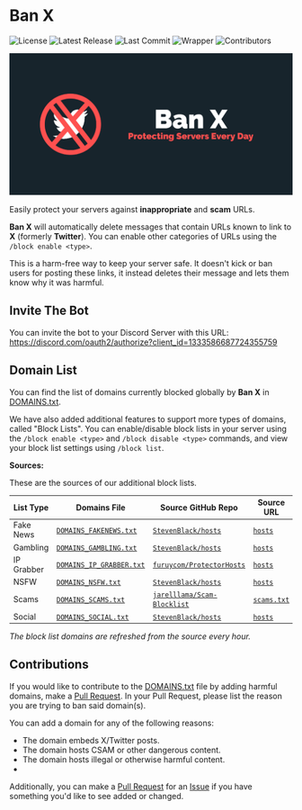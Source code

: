 # Ban X

![License](https://img.shields.io/dub/l/vibe-d.svg) ![Latest Release](https://img.shields.io/github/release/ScytedTV-Studios/BanX) ![Last Commit](https://img.shields.io/github/last-commit/ScytedTV-Studios/BanX) ![Wrapper](https://img.shields.io/badge/wrapper-discord.js-5865F2) ![Contributors](https://img.shields.io/github/contributors/ScytedTV-Studios/BanX)

![Ban X - Banner](https://github.com/ScytedTV-Studios/BanX/blob/master/branding/banx_github-preview.jpg?raw=true)

Easily protect your servers against **inappropriate** and **scam** URLs.

**Ban X** will automatically delete messages that contain URLs known to link to **X** (formerly **Twitter**). You can enable other categories of URLs using the `/block enable <type>`.

This is a harm-free way to keep your server safe. It doesn't kick or ban users for posting these links, it instead deletes their message and lets them know why it was harmful.

## Invite The Bot

You can invite the bot to your Discord Server with this URL: https://discord.com/oauth2/authorize?client_id=1333586687724355759

## Domain List

You can find the list of domains currently blocked globally by **Ban X** in [DOMAINS.txt](https://github.com/ScytedTV-Studios/BanX/blob/master/DOMAINS.txt).

We have also added additional features to support more types of domains, called "Block Lists". You can enable/disable block lists in your server using the `/block enable <type>` and `/block disable <type>` commands, and view your block list settings using `/block list`.

**Sources:**

These are the sources of our additional block lists.

| List Type | Domains File | Source GitHub Repo | Source URL |
| --------- | ------------ | ------------------ | ---------- |
| Fake News | [`DOMAINS_FAKENEWS.txt`](https://github.com/ScytedTV-Studios/BanX/blob/master/DOMAINS_FAKENEWS.txt) | [`StevenBlack/hosts`](https://github.com/StevenBlack/hosts) | [`hosts`](https://raw.githubusercontent.com/StevenBlack/hosts/master/alternates/fakenews-only/hosts) |
| Gambling | [`DOMAINS_GAMBLING.txt`](https://github.com/ScytedTV-Studios/BanX/blob/master/DOMAINS_GAMBLING.txt) | [`StevenBlack/hosts`](https://github.com/StevenBlack/hosts) | [`hosts`](https://raw.githubusercontent.com/StevenBlack/hosts/master/alternates/gambling-only/hosts) |
| IP Grabber | [`DOMAINS_IP_GRABBER.txt`](https://github.com/ScytedTV-Studios/BanX/blob/master/DOMAINS_IP_GRABBER.txt) | [`furuycom/ProtectorHosts`](https://github.com/furuycom/ProtectorHosts) | [`hosts`](https://raw.githubusercontent.com/furkun/ProtectorHosts/main/hosts) |
| NSFW | [`DOMAINS_NSFW.txt`](https://github.com/ScytedTV-Studios/BanX/blob/master/DOMAINS_NSFW.txt) | [`StevenBlack/hosts`](https://github.com/StevenBlack/hosts) | [`hosts`](https://raw.githubusercontent.com/StevenBlack/hosts/master/alternates/porn-only/hosts) |
| Scams | [`DOMAINS_SCAMS.txt`](https://github.com/ScytedTV-Studios/BanX/blob/master/DOMAINS_SCAMS.txt) | [`jarelllama/Scam-Blocklist`](https://github.com/jarelllama/Scam-Blocklist) | [`scams.txt`](https://raw.githubusercontent.com/jarelllama/Scam-Blocklist/main/lists/wildcard_domains/scams.txt) |
| Social | [`DOMAINS_SOCIAL.txt`](https://github.com/ScytedTV-Studios/BanX/blob/master/DOMAINS_SOCIAL.txt) | [`StevenBlack/hosts`](https://github.com/StevenBlack/hosts) | [`hosts`](https://raw.githubusercontent.com/StevenBlack/hosts/master/alternates/social-only/hosts) |

*The block list domains are refreshed from the source every hour.*

## Contributions

If you would like to contribute to the [DOMAINS.txt](https://github.com/ScytedTV-Studios/BanX/blob/master/DOMAINS.txt) file by adding harmful domains, make a [Pull Request](https://github.com/ScytedTV-Studios/BanX/pulls). In your Pull Request, please list the reason you are trying to ban said domain(s).

You can add a domain for any of the following reasons:
- The domain embeds X/Twitter posts.
- The domain hosts CSAM or other dangerous content.
- The domain hosts illegal or otherwise harmful content.
- 

Additionally, you can make a [Pull Request](https://github.com/ScytedTV-Studios/BanX/pulls) for an [Issue](https://github.com/ScytedTV-Studios/BanX/issues) if you have something you'd like to see added or changed.
